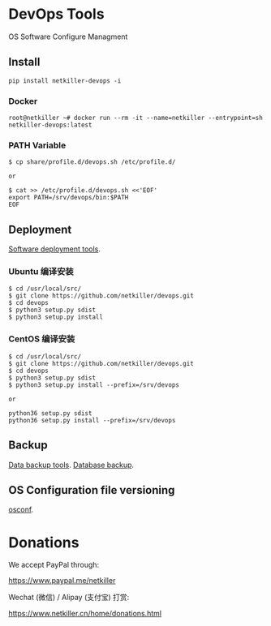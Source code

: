 DevOps Tools
====

OS Software Configure Managment

Install
-------

	pip install netkiller-devops -i

### Docker 

	root@netkiller ~# docker run --rm -it --name=netkiller --entrypoint=sh netkiller-devops:latest

### PATH Variable

	$ cp share/profile.d/devops.sh /etc/profile.d/
	
	or 
	
	$ cat >> /etc/profile.d/devops.sh <<'EOF'
	export PATH=/srv/devops/bin:$PATH
	EOF
	
	
Deployment
----------
[Software deployment tools](https://github.com/netkiller/devops/blob/master/doc/deployment.md).	

### Ubuntu 编译安装

	$ cd /usr/local/src/
	$ git clone https://github.com/netkiller/devops.git
	$ cd devops
	$ python3 setup.py sdist
	$ python3 setup.py install

### CentOS 编译安装

	$ cd /usr/local/src/
	$ git clone https://github.com/netkiller/devops.git
	$ cd devops
	$ python3 setup.py sdist
	$ python3 setup.py install --prefix=/srv/devops
	
	or
	
	python36 setup.py sdist
  	python36 setup.py install --prefix=/srv/devops

Backup
------
[Data backup tools](https://github.com/netkiller/devops/blob/master/doc/backup.md).	
[Database backup](https://github.com/netkiller/devops/blob/master/doc/database.md).	

OS Configuration file versioning
-----
[osconf](https://github.com/netkiller/devops/blob/master/doc/osconf.md).	


# Donations

We accept PayPal through:

https://www.paypal.me/netkiller

Wechat (微信) / Alipay (支付宝) 打赏:

https://www.netkiller.cn/home/donations.html

